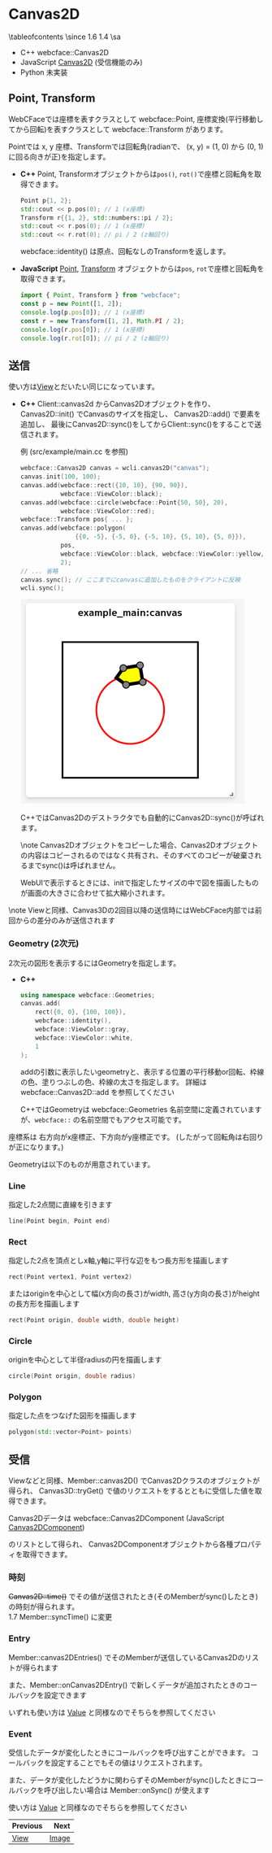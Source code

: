 # Canvas2D

\tableofcontents
\since
<span class="since-c">1.6</span>
<span class="since-js">1.4</span>
\sa
* C++ webcface::Canvas2D
* JavaScript [Canvas2D](https://na-trium-144.github.io/webcface-js/classes/Canvas2D.html)
(受信機能のみ)
* Python 未実装 <!--[webcface.Canvas3D](https://na-trium-144.github.io/webcface-python/webcface.canvas3d.html#webcface.canvas3d.Canvas3D)-->


## Point, Transform

WebCFaceでは座標を表すクラスとして webcface::Point, 座標変換(平行移動してから回転)を表すクラスとして webcface::Transform があります。

Pointでは x, y 座標、Transformでは回転角(radianで、 (x, y) = (1, 0) から (0, 1) に回る向きが正)を指定します。

<div class="tabbed">

- <b class="tab-title">C++</b>
    Point, Transformオブジェクトからは`pos()`, `rot()`で座標と回転角を取得できます。
    ```cpp
    Point p{1, 2};
    std::cout << p.pos(0); // 1 (x座標)
    Transform r{{1, 2}, std::numbers::pi / 2};
    std::cout << r.pos(0); // 1 (x座標)
    std::cout << r.rot(0); // pi / 2 (z軸回り)
    ```
    webcface::identity() は原点、回転なしのTransformを返します。

- <b class="tab-title">JavaScript</b>
    [Point](https://na-trium-144.github.io/webcface-js/classes/Point.html), [Transform](https://na-trium-144.github.io/webcface-js/classes/Transform.html) オブジェクトからは`pos`, `rot`で座標と回転角を取得できます。
    ```ts
    import { Point, Transform } from "webcface";
    const p = new Point([1, 2]);
    console.log(p.pos[0]); // 1 (x座標)
    const r = new Transform([1, 2], Math.PI / 2);
    console.log(r.pos[0]); // 1 (x座標)
    console.log(r.rot[0]); // pi / 2 (z軸回り)
    ```

</div>

## 送信

使い方は[View](13_view.md)とだいたい同じになっています。

<div class="tabbed">

- <b class="tab-title">C++</b>
    Client::canvas2d からCanvas2Dオブジェクトを作り、
    Canvas2D::init() でCanvasのサイズを指定し、
    Canvas2D::add() で要素を追加し、
    最後にCanvas2D::sync()をしてからClient::sync()をすることで送信されます。

    例 (src/example/main.cc を参照)
    ```cpp
    webcface::Canvas2D canvas = wcli.canvas2D("canvas");
    canvas.init(100, 100);
    canvas.add(webcface::rect({10, 10}, {90, 90}),
               webcface::ViewColor::black);
    canvas.add(webcface::circle(webcface::Point{50, 50}, 20),
               webcface::ViewColor::red);
    webcface::Transform pos{ ... };
    canvas.add(webcface::polygon(
                   {{0, -5}, {-5, 0}, {-5, 10}, {5, 10}, {5, 0}}),
               pos,
               webcface::ViewColor::black, webcface::ViewColor::yellow,
               2);
    // ... 省略
    canvas.sync(); // ここまでにcanvasに追加したものをクライアントに反映
    wcli.sync();
    ```
    ![tutorial_canvas2d.png](https://github.com/na-trium-144/webcface/raw/main/docs/images/tutorial_canvas2d.png)

    C++ではCanvas2Dのデストラクタでも自動的にCanvas2D::sync()が呼ばれます。

    \note
    Canvas2Dオブジェクトをコピーした場合、Canvas2Dオブジェクトの内容はコピーされるのではなく共有され、そのすべてのコピーが破棄されるまでsync()は呼ばれません。

    WebUIで表示するときには、initで指定したサイズの中で図を描画したものが画面の大きさに合わせて拡大縮小されます。

</div>

\note
Viewと同様、Canvas3Dの2回目以降の送信時にはWebCFace内部では前回からの差分のみが送信されます

### Geometry (2次元)

2次元の図形を表示するにはGeometryを指定します。

<div class="tabbed">

- <b class="tab-title">C++</b>
    ```cpp
    using namespace webcface::Geometries;
    canvas.add(
        rect({0, 0}, {100, 100}),
        webcface::identity(),
        webcface::ViewColor::gray,
        webcface::ViewColor::white,
        1
    );
    ```
    addの引数に表示したいgeometryと、表示する位置の平行移動or回転、枠線の色、塗りつぶしの色、枠線の太さを指定します。
    詳細は webcface::Canvas2D::add を参照してください
    
    C++ではGeometryは webcface::Geometries 名前空間に定義されていますが、`webcface::` の名前空間でもアクセス可能です。

</div>

座標系は 右方向がx座標正、下方向がy座標正です。
(したがって回転角は右回りが正になります。)

Geometryは以下のものが用意されています。

### Line
指定した2点間に直線を引きます
```cpp
line(Point begin, Point end)
```

### Rect
指定した2点を頂点としx軸,y軸に平行な辺をもつ長方形を描画します
```cpp
rect(Point vertex1, Point vertex2)
```
またはoriginを中心として幅(x方向の長さ)がwidth, 高さ(y方向の長さ)がheightの長方形を描画します
```cpp
rect(Point origin, double width, double height)
```

### Circle
originを中心として半径radiusの円を描画します
```cpp
circle(Point origin, double radius)
```

### Polygon
指定した点をつなげた図形を描画します
```cpp
polygon(std::vector<Point> points)
```

## 受信
Viewなどと同様、Member::canvas2D() でCanvas2Dクラスのオブジェクトが得られ、
Canvas3D::tryGet() で値のリクエストをするとともに受信した値を取得できます。

Canvas2Dデータは
webcface::Canvas2DComponent
(JavaScript [Canvas2DComponent](https://na-trium-144.github.io/webcface-js/classes/Canvas3DComponent.html))
<!--Python [webcface.ViewComponent](https://na-trium-144.github.io/webcface-python/webcface.view.html#webcface.view.ViewComponent))-->
のリストとして得られ、
Canvas2DComponentオブジェクトから各種プロパティを取得できます。

### 時刻

~~Canvas2D::time()~~ でその値が送信されたとき(そのMemberがsync()したとき)の時刻が得られます。  
<span class="since-c">1.7</span>
<span class="since-py"></span>
Member::syncTime() に変更

### Entry

Member::canvas2DEntries() でそのMemberが送信しているCanvas2Dのリストが得られます

また、Member::onCanvas2DEntry() で新しくデータが追加されたときのコールバックを設定できます

いずれも使い方は [Value](./10_value.md) と同様なのでそちらを参照してください

### Event

受信したデータが変化したときにコールバックを呼び出すことができます。
コールバックを設定することでもその値はリクエストされます。

また、データが変化したどうかに関わらずそのMemberがsync()したときにコールバックを呼び出したい場合は Member::onSync() が使えます

使い方は [Value](./10_value.md) と同様なのでそちらを参照してください

<div class="section_buttons">

| Previous |     Next |
|:---------|---------:|
| [View](13_view.md) | [Image](15_image.md) |

</div>
